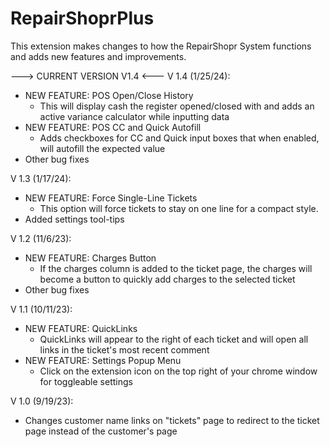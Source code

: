 # RepairShoprPlus
This extension makes changes to how the RepairShopr System functions and adds new features and improvements.

---> CURRENT VERSION V1.4 <---
V 1.4 (1/25/24):
- NEW FEATURE: POS Open/Close History
  - This will display cash the register opened/closed with and adds an active variance calculator while inputting data
- NEW FEATURE: POS CC and Quick Autofill
  - Adds checkboxes for CC and Quick input boxes that when enabled, will autofill the expected value
- Other bug fixes

V 1.3 (1/17/24):
- NEW FEATURE: Force Single-Line Tickets
  - This option will force tickets to stay on one line for a compact style.
- Added settings tool-tips

V 1.2 (11/6/23):
- NEW FEATURE: Charges Button
  - If the charges column is added to the ticket page, the charges will become a button to quickly add charges to the selected ticket
- Other bug fixes

V 1.1 (10/11/23):
- NEW FEATURE: QuickLinks
  - QuickLinks will appear to the right of each ticket and will open all links in the ticket's most recent comment
- NEW FEATURE: Settings Popup Menu
  - Click on the extension icon on the top right of your chrome window for toggleable settings

V 1.0 (9/19/23):
- Changes customer name links on "tickets" page to redirect to the ticket page instead of the customer's page
